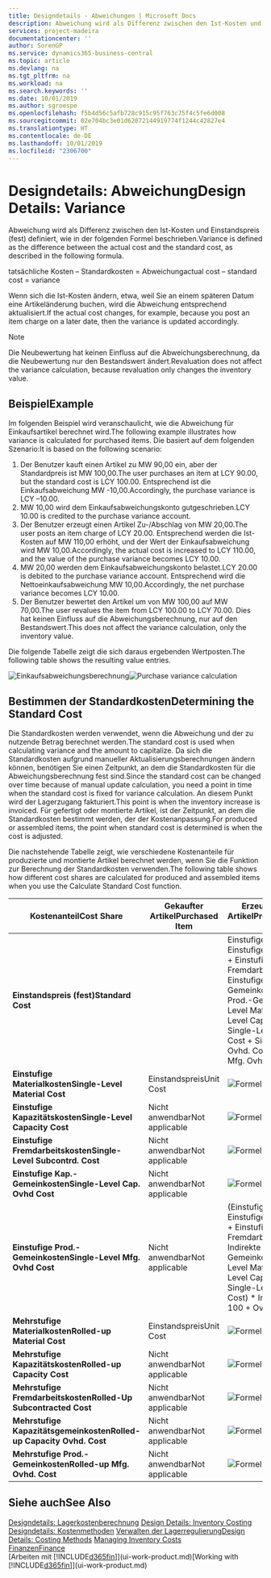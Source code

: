 ```yaml
---
title: Designdetails - Abweichungen | Microsoft Docs
description: Abweichung wird als Differenz zwischen den Ist-Kosten und Einstandspreis (fest) definiert, wie in der folgenden Formel beschrieben.
services: project-madeira
documentationcenter: ''
author: SorenGP
ms.service: dynamics365-business-central
ms.topic: article
ms.devlang: na
ms.tgt_pltfrm: na
ms.workload: na
ms.search.keywords: ''
ms.date: 10/01/2019
ms.author: sgroespe
ms.openlocfilehash: f5b4d56c5afb728c915c95f763c75f4c5fe6d008
ms.sourcegitcommit: 02e704bc3e01d62072144919774f1244c42827e4
ms.translationtype: HT
ms.contentlocale: de-DE
ms.lasthandoff: 10/01/2019
ms.locfileid: "2306700"
---
```

# <a name="design-details-variance"></a><span data-ttu-id="04e29-103">Designdetails: Abweichung</span><span class="sxs-lookup"><span data-stu-id="04e29-103">Design Details: Variance</span></span>
<span data-ttu-id="04e29-104">Abweichung wird als Differenz zwischen den Ist-Kosten und Einstandspreis (fest) definiert, wie in der folgenden Formel beschrieben.</span><span class="sxs-lookup"><span data-stu-id="04e29-104">Variance is defined as the difference between the actual cost and the standard cost, as described in the following formula.</span></span>  

 <span data-ttu-id="04e29-105">tatsächliche Kosten – Standardkosten = Abweichung</span><span class="sxs-lookup"><span data-stu-id="04e29-105">actual cost – standard cost = variance</span></span>  

 <span data-ttu-id="04e29-106">Wenn sich die Ist-Kosten ändern, etwa, weil Sie an einem späteren Datum eine Artikeländerung buchen, wird die Abweichung entsprechend aktualisiert.</span><span class="sxs-lookup"><span data-stu-id="04e29-106">If the actual cost changes, for example, because you post an item charge on a later date, then the variance is updated accordingly.</span></span>  

> [!NOTE]  
>  <span data-ttu-id="04e29-107">Die Neubewertung hat keinen Einfluss auf die Abweichungsberechnung, da die Neubewertung nur den Bestandswert ändert.</span><span class="sxs-lookup"><span data-stu-id="04e29-107">Revaluation does not affect the variance calculation, because revaluation only changes the inventory value.</span></span>  

## <a name="example"></a><span data-ttu-id="04e29-108">Beispiel</span><span class="sxs-lookup"><span data-stu-id="04e29-108">Example</span></span>  
 <span data-ttu-id="04e29-109">Im folgenden Beispiel wird veranschaulicht, wie die Abweichung für Einkaufsartikel berechnet wird.</span><span class="sxs-lookup"><span data-stu-id="04e29-109">The following example illustrates how variance is calculated for purchased items.</span></span> <span data-ttu-id="04e29-110">Die basiert auf dem folgenden Szenario:</span><span class="sxs-lookup"><span data-stu-id="04e29-110">It is based on the following scenario:</span></span>  

1.  <span data-ttu-id="04e29-111">Der Benutzer kauft einen Artikel zu MW 90,00 ein, aber der Standardpreis ist MW 100,00.</span><span class="sxs-lookup"><span data-stu-id="04e29-111">The user purchases an item at LCY 90.00, but the standard cost is LCY 100.00.</span></span> <span data-ttu-id="04e29-112">Entsprechend ist die Einkaufsabweichung MW -10,00.</span><span class="sxs-lookup"><span data-stu-id="04e29-112">Accordingly, the purchase variance is LCY –10.00.</span></span>  
2.  <span data-ttu-id="04e29-113">MW 10,00 wird dem Einkaufsabweichungskonto gutgeschrieben.</span><span class="sxs-lookup"><span data-stu-id="04e29-113">LCY 10.00 is credited to the purchase variance account.</span></span>  
3.  <span data-ttu-id="04e29-114">Der Benutzer erzeugt einen Artikel Zu-/Abschlag von MW 20,00.</span><span class="sxs-lookup"><span data-stu-id="04e29-114">The user posts an item charge of LCY 20.00.</span></span> <span data-ttu-id="04e29-115">Entsprechend werden die Ist-Kosten auf MW 110,00 erhöht, und der Wert der Einkaufsabweichung wird MW 10,00.</span><span class="sxs-lookup"><span data-stu-id="04e29-115">Accordingly, the actual cost is increased to LCY 110.00, and the value of the purchase variance becomes LCY 10.00.</span></span>  
4.  <span data-ttu-id="04e29-116">MW 20,00 werden dem Einkaufsabweichungskonto belastet.</span><span class="sxs-lookup"><span data-stu-id="04e29-116">LCY 20.00 is debited to the purchase variance account.</span></span> <span data-ttu-id="04e29-117">Entsprechend wird die Nettoeinkaufsabweichung MW 10,00.</span><span class="sxs-lookup"><span data-stu-id="04e29-117">Accordingly, the net purchase variance becomes LCY 10.00.</span></span>  
5.  <span data-ttu-id="04e29-118">Der Benutzer bewertet den Artikel um von MW 100,00 auf MW 70,00.</span><span class="sxs-lookup"><span data-stu-id="04e29-118">The user revalues the item from LCY 100.00 to LCY 70.00.</span></span> <span data-ttu-id="04e29-119">Dies hat keinen Einfluss auf die Abweichungsberechnung, nur auf den Bestandswert.</span><span class="sxs-lookup"><span data-stu-id="04e29-119">This does not affect the variance calculation, only the inventory value.</span></span>  

 <span data-ttu-id="04e29-120">Die folgende Tabelle zeigt die sich daraus ergebenden Wertposten.</span><span class="sxs-lookup"><span data-stu-id="04e29-120">The following table shows the resulting value entries.</span></span>  

 <span data-ttu-id="04e29-121">![Einkaufsabweichungsberechnung](media/design_details_inventory_costing_11_purchase_variance.png "Einkaufsabweichungsberechnung")</span><span class="sxs-lookup"><span data-stu-id="04e29-121">![Purchase variance calculation](media/design_details_inventory_costing_11_purchase_variance.png "Purchase variance calculation")</span></span>  

## <a name="determining-the-standard-cost"></a><span data-ttu-id="04e29-122">Bestimmen der Standardkosten</span><span class="sxs-lookup"><span data-stu-id="04e29-122">Determining the Standard Cost</span></span>  
 <span data-ttu-id="04e29-123">Die Standardkosten werden verwendet, wenn die Abweichung und der zu nutzende Betrag berechnet werden.</span><span class="sxs-lookup"><span data-stu-id="04e29-123">The standard cost is used when calculating variance and the amount to capitalize.</span></span> <span data-ttu-id="04e29-124">Da sich die Standardkosten aufgrund manueller Aktualisierungsberechnungen ändern können, benötigen Sie einen Zeitpunkt, an dem die Standardkosten für die Abweichungsberechnung fest sind.</span><span class="sxs-lookup"><span data-stu-id="04e29-124">Since the standard cost can be changed over time because of manual update calculation, you need a point in time when the standard cost is fixed for variance calculation.</span></span> <span data-ttu-id="04e29-125">An diesem Punkt wird der Lagerzugang fakturiert.</span><span class="sxs-lookup"><span data-stu-id="04e29-125">This point is when the inventory increase is invoiced.</span></span> <span data-ttu-id="04e29-126">Für gefertigt oder montierte Artikel, ist der Zeitpunkt, an dem die Standardkosten bestimmt werden, der der Kostenanpassung.</span><span class="sxs-lookup"><span data-stu-id="04e29-126">For produced or assembled items, the point when standard cost is determined is when the cost is adjusted.</span></span>  

 <span data-ttu-id="04e29-127">Die nachstehende Tabelle zeigt, wie verschiedene Kostenanteile für produzierte und montierte Artikel berechnet werden, wenn Sie die Funktion zur Berechnung der Standardkosten verwenden.</span><span class="sxs-lookup"><span data-stu-id="04e29-127">The following table shows how different cost shares are calculated for produced and assembled items when you use the Calculate Standard Cost function.</span></span>  

|<span data-ttu-id="04e29-128">Kostenanteil</span><span class="sxs-lookup"><span data-stu-id="04e29-128">Cost Share</span></span>|<span data-ttu-id="04e29-129">Gekaufter Artikel</span><span class="sxs-lookup"><span data-stu-id="04e29-129">Purchased Item</span></span>|<span data-ttu-id="04e29-130">Erzeugter/Montierter Artikel</span><span class="sxs-lookup"><span data-stu-id="04e29-130">Produced/Assembled Item</span></span>|  
|----------------|--------------------|------------------------------|  
|<span data-ttu-id="04e29-131">**Einstandspreis (fest)**</span><span class="sxs-lookup"><span data-stu-id="04e29-131">**Standard Cost**</span></span>||<span data-ttu-id="04e29-132">Einstufige Materialkosten + Einstufige Kapazitätskosten + Einstufige Fremdarbeitskosten + Einstufige Kap.-Gemeinkosten + Einstufige Prod.-Gemeinkosten</span><span class="sxs-lookup"><span data-stu-id="04e29-132">Single-Level Material Cost + Single-Level Capacity Cost + Single-Level Subcontrd. Cost + Single-Level Cap. Ovhd. Cost + Single-Level Mfg. Ovhd. Cost</span></span>|  
|<span data-ttu-id="04e29-133">**Einstufige Materialkosten**</span><span class="sxs-lookup"><span data-stu-id="04e29-133">**Single-Level Material Cost**</span></span>|<span data-ttu-id="04e29-134">Einstandspreis</span><span class="sxs-lookup"><span data-stu-id="04e29-134">Unit Cost</span></span>|<span data-ttu-id="04e29-135">![Formel 1](media/design_details_inventory_costing_11_equation_1.png "Formel 1")</span><span class="sxs-lookup"><span data-stu-id="04e29-135">![Equation 1](media/design_details_inventory_costing_11_equation_1.png "Equation 1")</span></span>|  
|<span data-ttu-id="04e29-136">**Einstufige Kapazitätskosten**</span><span class="sxs-lookup"><span data-stu-id="04e29-136">**Single-Level Capacity Cost**</span></span>|<span data-ttu-id="04e29-137">Nicht anwendbar</span><span class="sxs-lookup"><span data-stu-id="04e29-137">Not applicable</span></span>|<span data-ttu-id="04e29-138">![Formel 2](media/design_details_inventory_costing_11_equation_2.png "Formel 2")</span><span class="sxs-lookup"><span data-stu-id="04e29-138">![Equation 2](media/design_details_inventory_costing_11_equation_2.png "Equation 2")</span></span>|  
|<span data-ttu-id="04e29-139">**Einstufige Fremdarbeitskosten**</span><span class="sxs-lookup"><span data-stu-id="04e29-139">**Single-Level Subcontrd. Cost**</span></span>|<span data-ttu-id="04e29-140">Nicht anwendbar</span><span class="sxs-lookup"><span data-stu-id="04e29-140">Not applicable</span></span>|<span data-ttu-id="04e29-141">![Formel 3](media/design_details_inventory_costing_11_equation_3.png "Formel 3")</span><span class="sxs-lookup"><span data-stu-id="04e29-141">![Equation 3](media/design_details_inventory_costing_11_equation_3.png "Equation 3")</span></span>|  
|<span data-ttu-id="04e29-142">**Einstufige Kap.-Gemeinkosten**</span><span class="sxs-lookup"><span data-stu-id="04e29-142">**Single-Level Cap. Ovhd Cost**</span></span>|<span data-ttu-id="04e29-143">Nicht anwendbar</span><span class="sxs-lookup"><span data-stu-id="04e29-143">Not applicable</span></span>|<span data-ttu-id="04e29-144">![Formel 4](media/design_details_inventory_costing_11_equation_4.png "Formel 4")</span><span class="sxs-lookup"><span data-stu-id="04e29-144">![Equation 4](media/design_details_inventory_costing_11_equation_4.png "Equation 4")</span></span>|  
|<span data-ttu-id="04e29-145">**Einstufige Prod.-Gemeinkosten**</span><span class="sxs-lookup"><span data-stu-id="04e29-145">**Single-Level Mfg. Ovhd Cost**</span></span>|<span data-ttu-id="04e29-146">Nicht anwendbar</span><span class="sxs-lookup"><span data-stu-id="04e29-146">Not applicable</span></span>|<span data-ttu-id="04e29-147">(Einstufige Materialkosten + Einstufige Kapazitätskosten + Einstufige Fremdarbeitskosten) \* Indirekte Kosten %/100 + Gemeinkostensatz</span><span class="sxs-lookup"><span data-stu-id="04e29-147">(Single-Level Material Cost + Single-Level Capacity Cost + Single-Level Subcontrd. Cost) \* Indirect Cost % / 100 + Overhead Rate</span></span>|  
|<span data-ttu-id="04e29-148">**Mehrstufige Materialkosten**</span><span class="sxs-lookup"><span data-stu-id="04e29-148">**Rolled-up Material Cost**</span></span>|<span data-ttu-id="04e29-149">Einstandspreis</span><span class="sxs-lookup"><span data-stu-id="04e29-149">Unit Cost</span></span>|<span data-ttu-id="04e29-150">![Formel 5](media/design_details_inventory_costing_11_equation_5.png "Formel 5")</span><span class="sxs-lookup"><span data-stu-id="04e29-150">![Equation 5](media/design_details_inventory_costing_11_equation_5.png "Equation 5")</span></span>|  
|<span data-ttu-id="04e29-151">**Mehrstufige Kapazitätskosten**</span><span class="sxs-lookup"><span data-stu-id="04e29-151">**Rolled-up Capacity Cost**</span></span>|<span data-ttu-id="04e29-152">Nicht anwendbar</span><span class="sxs-lookup"><span data-stu-id="04e29-152">Not applicable</span></span>|<span data-ttu-id="04e29-153">![Formel 6](media/design_details_inventory_costing_11_equation_6.png "Formel 6")</span><span class="sxs-lookup"><span data-stu-id="04e29-153">![Equation 6](media/design_details_inventory_costing_11_equation_6.png "Equation 6")</span></span>|  
|<span data-ttu-id="04e29-154">**Mehrstufige Fremdarbeitskosten**</span><span class="sxs-lookup"><span data-stu-id="04e29-154">**Rolled-Up Subcontracted Cost**</span></span>|<span data-ttu-id="04e29-155">Nicht anwendbar</span><span class="sxs-lookup"><span data-stu-id="04e29-155">Not applicable</span></span>|<span data-ttu-id="04e29-156">![Formel 7](media/design_details_inventory_costing_11_equation_7.png "Formel 7")</span><span class="sxs-lookup"><span data-stu-id="04e29-156">![Equation 7](media/design_details_inventory_costing_11_equation_7.png "Equation 7")</span></span>|  
|<span data-ttu-id="04e29-157">**Mehrstufige Kapazitätsgemeinkosten**</span><span class="sxs-lookup"><span data-stu-id="04e29-157">**Rolled-up Capacity Ovhd. Cost**</span></span>|<span data-ttu-id="04e29-158">Nicht anwendbar</span><span class="sxs-lookup"><span data-stu-id="04e29-158">Not applicable</span></span>|<span data-ttu-id="04e29-159">![Formel 8](media/design_details_inventory_costing_11_equation_8.png "Formel 8")</span><span class="sxs-lookup"><span data-stu-id="04e29-159">![Equation 8](media/design_details_inventory_costing_11_equation_8.png "Equation 8")</span></span>|  
|<span data-ttu-id="04e29-160">**Mehrstufige Prod.-Gemeinkosten**</span><span class="sxs-lookup"><span data-stu-id="04e29-160">**Rolled-up Mfg. Ovhd. Cost**</span></span>|<span data-ttu-id="04e29-161">Nicht anwendbar</span><span class="sxs-lookup"><span data-stu-id="04e29-161">Not applicable</span></span>|<span data-ttu-id="04e29-162">![Formel 9](media/design_details_inventory_costing_11_equation_9.png "Formel 9")</span><span class="sxs-lookup"><span data-stu-id="04e29-162">![Equation 9](media/design_details_inventory_costing_11_equation_9.png "Equation 9")</span></span>|  

## <a name="see-also"></a><span data-ttu-id="04e29-163">Siehe auch</span><span class="sxs-lookup"><span data-stu-id="04e29-163">See Also</span></span>  
 <span data-ttu-id="04e29-164">[Designdetails: Lagerkostenberechnung](design-details-inventory-costing.md) </span><span class="sxs-lookup"><span data-stu-id="04e29-164">[Design Details: Inventory Costing](design-details-inventory-costing.md) </span></span>  
 <span data-ttu-id="04e29-165">[Designdetails: Kostenmethoden](design-details-costing-methods.md) [Verwalten der Lagerregulierung](finance-manage-inventory-costs.md)</span><span class="sxs-lookup"><span data-stu-id="04e29-165">[Design Details: Costing Methods](design-details-costing-methods.md) [Managing Inventory Costs](finance-manage-inventory-costs.md)</span></span>  
 [<span data-ttu-id="04e29-166">Finanzen</span><span class="sxs-lookup"><span data-stu-id="04e29-166">Finance</span></span>](finance.md)  
 <span data-ttu-id="04e29-167">[Arbeiten mit [!INCLUDE[d365fin](includes/d365fin_md.md)]](ui-work-product.md)</span><span class="sxs-lookup"><span data-stu-id="04e29-167">[Working with [!INCLUDE[d365fin](includes/d365fin_md.md)]](ui-work-product.md)</span></span>
